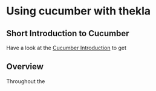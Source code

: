 # Using cucumber with thekla

## Short Introduction to Cucumber

Have a look at the [Cucumber Introduction](https://cucumber.io/docs/guides/overview/)
to get 

## Overview

Throughout the 
